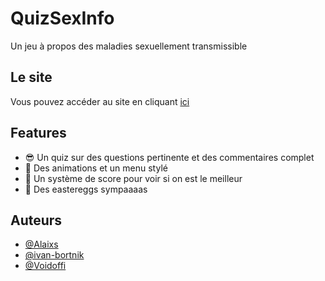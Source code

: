 # QuizSexInfo

Un jeu à propos des maladies sexuellement transmissible


## Le site

Vous pouvez accéder au site en cliquant [ici](https://alaixs.github.io/N2i/)


## Features

- 😎 Un quiz sur des questions pertinente et des commentaires complet
- 💫 Des animations et un menu stylé
- 💯 Un système de score pour voir si on est le meilleur
- 🥚 Des eastereggs sympaaaas


## Auteurs

- [@Alaixs](https://github.com/Alaixs)
- [@ivan-bortnik](https://github.com/ivan-bortnik)
- [@Voidoffi](https://github.com/Voidoffi)
